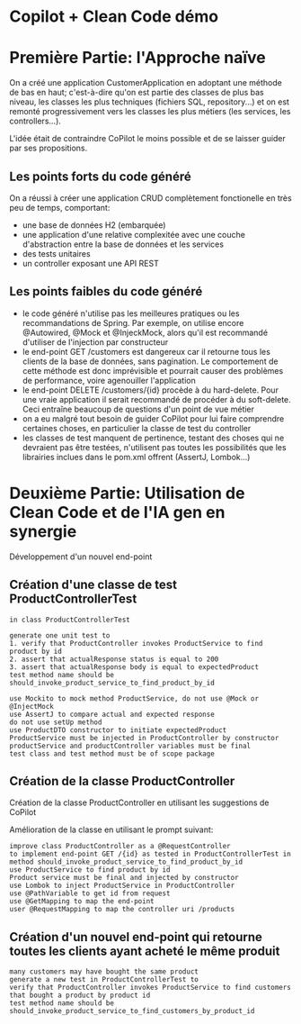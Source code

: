 # Copilot + Clean Code démo

# Première Partie: l'Approche naïve

On a créé une application CustomerApplication en adoptant une méthode de bas en haut; c'est-à-dire qu'on est partie des classes de plus bas niveau, les classes les plus techniques (fichiers SQL, repository...) et on est remonté progressivement vers les classes les plus métiers (les services, les controllers...).

L'idée était de contraindre CoPilot le moins possible et de se laisser guider par ses propositions.

## Les points forts du code généré

On a réussi à créer une application CRUD complètement fonctionelle en très peu de temps, comportant:
- une base de données H2 (embarquée)
- une application d'une relative complexitée avec une couche d'abstraction entre la base de données et les services
- des tests unitaires
- un controller exposant une API REST

## Les points faibles du code généré

- le code généré n'utilise pas les meilleures pratiques ou les recommandations de Spring. Par exemple, on utilise encore @Autowired, @Mock et @InjeckMock, alors qu'il est recommandé d'utiliser de l'injection par constructeur
- le end-point GET /customers est dangereux car il retourne tous les clients de la base de données, sans pagination. Le comportement de cette méthode est donc imprévisible et pourrait causer des problèmes de performance, voire agenouiller l'application
- le end-point DELETE /customers/{id} procède à du hard-delete. Pour une vraie application il serait recommandé de procéder à du soft-delete. Ceci entraîne beaucoup de questions d'un point de vue métier
- on a eu malgré tout besoin de guider CoPilot pour lui faire comprendre certaines choses, en particulier la classe de test du controller
- les classes de test manquent de pertinence, testant des choses qui ne devraient pas être testées, n'utilisent pas toutes les possibilités que les librairies inclues dans le pom.xml offrent (AssertJ, Lombok...)

# Deuxième Partie: Utilisation de Clean Code et de l'IA gen en synergie

Développement d'un nouvel end-point

## Création d'une classe de test ProductControllerTest

```prompt
in class ProductControllerTest

generate one unit test to 
1. verify that ProductController invokes ProductService to find product by id
2. assert that actualResponse status is equal to 200
3. assert that actualResponse body is equal to expectedProduct
test method name should be should_invoke_product_service_to_find_product_by_id

use Mockito to mock method ProductService, do not use @Mock or @InjectMock
use AssertJ to compare actual and expected response
do not use setUp method
use ProductDTO constructor to initiate expectedProduct
ProductService must be injected in ProductController by constructor
productService and productController variables must be final
test class and test method must be of scope package
```

## Création de la classe ProductController

Création de la classe ProductController en utilisant les suggestions de CoPilot

Amélioration de la classe en utilisant le prompt suivant:

```prompt
improve class ProductController as a @RequestController
to implement end-point GET /{id} as tested in ProductControllerTest in method should_invoke_product_service_to_find_product_by_id
use ProductService to find product by id
Product service must be final and injected by constructor
use Lombok to inject ProductService in ProductController
use @PathVariable to get id from request
use @GetMapping to map the end-point
user @RequestMapping to map the controller uri /products
```

## Création d'un nouvel end-point qui retourne toutes les clients ayant acheté le même produit

```prompt
many customers may have bought the same product
generate a new test in ProductControllerTest to 
verify that ProductController invokes ProductService to find customers that bought a product by product id
test method name should be should_invoke_product_service_to_find_customers_by_product_id
```
